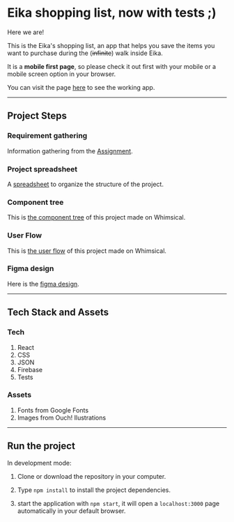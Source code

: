 # Eika shopping list, now with tests ;)

Here we are!

This is the Eika's shopping list, an app that helps you save the items you want to purchase during the (~~infinite~~) walk inside Eika.

It is a **mobile first page**, so please check it out first with your mobile or a mobile screen option in your browser.

You can visit the page [here](https://google.com/) to see the working app.

---

## Project Steps

### Requirement gathering

Information gathering from the [Assignment](https://drive.google.com/file/d/1eYBwMunKgEzlCfMPisl1UBDs5Jk8kWRe/view?usp=sharing).

### Project spreadsheet

A [spreadsheet](https://docs.google.com/spreadsheets/d/1Tv180Nuj5aKIY8Ilpr9svWoqa9fdPJKeGaAPE6BoI9E/edit?usp=sharing) to organize the structure of the project.

### Component tree

This is [the component tree](https://whimsical.com/eika-redo-components-2GA3VMfX6P3s7h11Gmz6Tc@2Ux7TurymMzwnZRoMfMG) of this project made on Whimsical.

### User Flow

This is [the user flow](https://whimsical.com/instapaket-packet-tracker-Ujgpt4hkSxVL6LShLSdLwp@2Ux7TurymMpdwV9dTytZ) of this project made on Whimsical.

### Figma design

Here is the [figma design](https://www.figma.com/file/SdyzR6VdEhB1syoAq77ICP/Eika-redo?node-id=601%3A131).

---

## Tech Stack and Assets

### Tech

1. React
2. CSS
3. JSON
4. Firebase
5. Tests

### Assets

1. Fonts from Google Fonts
2. Images from Ouch! Ilustrations

---

## Run the project

In development mode:

1. Clone or download the repository in your computer.

2. Type `npm install` to install the project dependencies.

3. start the application with `npm start`, it will open a `localhost:3000` page automatically in your default browser.
